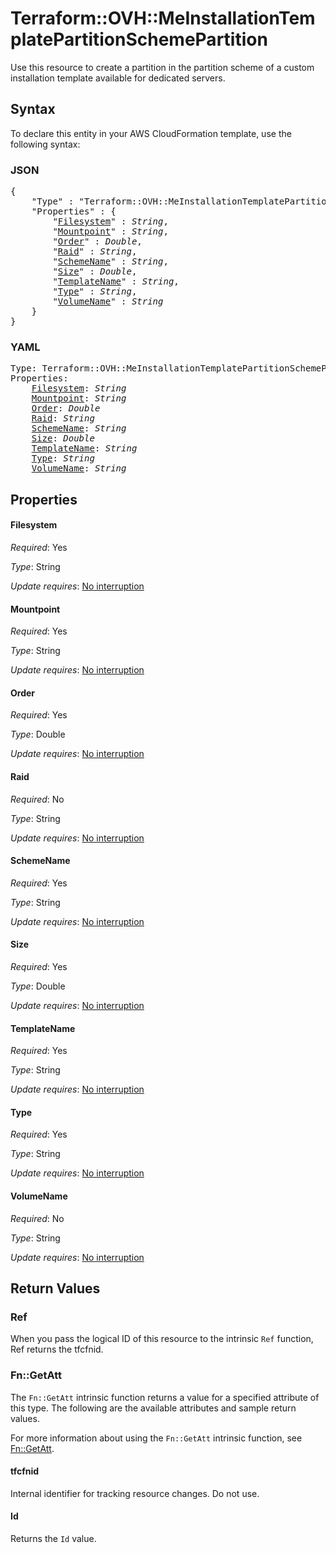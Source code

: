 # Terraform::OVH::MeInstallationTemplatePartitionSchemePartition

Use this resource to create a partition in the partition scheme of a custom installation template available for dedicated servers.

## Syntax

To declare this entity in your AWS CloudFormation template, use the following syntax:

### JSON

<pre>
{
    "Type" : "Terraform::OVH::MeInstallationTemplatePartitionSchemePartition",
    "Properties" : {
        "<a href="#filesystem" title="Filesystem">Filesystem</a>" : <i>String</i>,
        "<a href="#mountpoint" title="Mountpoint">Mountpoint</a>" : <i>String</i>,
        "<a href="#order" title="Order">Order</a>" : <i>Double</i>,
        "<a href="#raid" title="Raid">Raid</a>" : <i>String</i>,
        "<a href="#schemename" title="SchemeName">SchemeName</a>" : <i>String</i>,
        "<a href="#size" title="Size">Size</a>" : <i>Double</i>,
        "<a href="#templatename" title="TemplateName">TemplateName</a>" : <i>String</i>,
        "<a href="#type" title="Type">Type</a>" : <i>String</i>,
        "<a href="#volumename" title="VolumeName">VolumeName</a>" : <i>String</i>
    }
}
</pre>

### YAML

<pre>
Type: Terraform::OVH::MeInstallationTemplatePartitionSchemePartition
Properties:
    <a href="#filesystem" title="Filesystem">Filesystem</a>: <i>String</i>
    <a href="#mountpoint" title="Mountpoint">Mountpoint</a>: <i>String</i>
    <a href="#order" title="Order">Order</a>: <i>Double</i>
    <a href="#raid" title="Raid">Raid</a>: <i>String</i>
    <a href="#schemename" title="SchemeName">SchemeName</a>: <i>String</i>
    <a href="#size" title="Size">Size</a>: <i>Double</i>
    <a href="#templatename" title="TemplateName">TemplateName</a>: <i>String</i>
    <a href="#type" title="Type">Type</a>: <i>String</i>
    <a href="#volumename" title="VolumeName">VolumeName</a>: <i>String</i>
</pre>

## Properties

#### Filesystem

_Required_: Yes

_Type_: String

_Update requires_: [No interruption](https://docs.aws.amazon.com/AWSCloudFormation/latest/UserGuide/using-cfn-updating-stacks-update-behaviors.html#update-no-interrupt)

#### Mountpoint

_Required_: Yes

_Type_: String

_Update requires_: [No interruption](https://docs.aws.amazon.com/AWSCloudFormation/latest/UserGuide/using-cfn-updating-stacks-update-behaviors.html#update-no-interrupt)

#### Order

_Required_: Yes

_Type_: Double

_Update requires_: [No interruption](https://docs.aws.amazon.com/AWSCloudFormation/latest/UserGuide/using-cfn-updating-stacks-update-behaviors.html#update-no-interrupt)

#### Raid

_Required_: No

_Type_: String

_Update requires_: [No interruption](https://docs.aws.amazon.com/AWSCloudFormation/latest/UserGuide/using-cfn-updating-stacks-update-behaviors.html#update-no-interrupt)

#### SchemeName

_Required_: Yes

_Type_: String

_Update requires_: [No interruption](https://docs.aws.amazon.com/AWSCloudFormation/latest/UserGuide/using-cfn-updating-stacks-update-behaviors.html#update-no-interrupt)

#### Size

_Required_: Yes

_Type_: Double

_Update requires_: [No interruption](https://docs.aws.amazon.com/AWSCloudFormation/latest/UserGuide/using-cfn-updating-stacks-update-behaviors.html#update-no-interrupt)

#### TemplateName

_Required_: Yes

_Type_: String

_Update requires_: [No interruption](https://docs.aws.amazon.com/AWSCloudFormation/latest/UserGuide/using-cfn-updating-stacks-update-behaviors.html#update-no-interrupt)

#### Type

_Required_: Yes

_Type_: String

_Update requires_: [No interruption](https://docs.aws.amazon.com/AWSCloudFormation/latest/UserGuide/using-cfn-updating-stacks-update-behaviors.html#update-no-interrupt)

#### VolumeName

_Required_: No

_Type_: String

_Update requires_: [No interruption](https://docs.aws.amazon.com/AWSCloudFormation/latest/UserGuide/using-cfn-updating-stacks-update-behaviors.html#update-no-interrupt)

## Return Values

### Ref

When you pass the logical ID of this resource to the intrinsic `Ref` function, Ref returns the tfcfnid.

### Fn::GetAtt

The `Fn::GetAtt` intrinsic function returns a value for a specified attribute of this type. The following are the available attributes and sample return values.

For more information about using the `Fn::GetAtt` intrinsic function, see [Fn::GetAtt](https://docs.aws.amazon.com/AWSCloudFormation/latest/UserGuide/intrinsic-function-reference-getatt.html).

#### tfcfnid

Internal identifier for tracking resource changes. Do not use.

#### Id

Returns the <code>Id</code> value.


